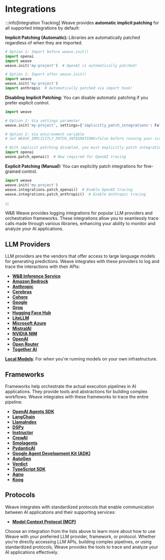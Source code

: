 # Integrations

:::info[Integration Tracking]
Weave provides **automatic implicit patching** for all supported integrations by default:

**Implicit Patching (Automatic):** Libraries are automatically patched regardless of when they are imported.

```python
# Option 1: Import before weave.init()
import openai
import weave
weave.init('my-project')  # OpenAI is automatically patched!

# Option 2: Import after weave.init()
import weave
weave.init('my-project')
import anthropic  # Automatically patched via import hook!
```

**Disabling Implicit Patching:** You can disable automatic patching if you prefer explicit control.

```python
import weave

# Option 1: Via settings parameter
weave.init('my-project', settings={'implicitly_patch_integrations': False})

# Option 2: Via environment variable
# Set WEAVE_IMPLICITLY_PATCH_INTEGRATIONS=false before running your script

# With implicit patching disabled, you must explicitly patch integrations
import openai
weave.patch_openai()  # Now required for OpenAI tracing
```

**Explicit Patching (Manual):** You can explicitly patch integrations for fine-grained control.

```python
import weave
weave.init('my-project')
weave.integrations.patch_openai()  # Enable OpenAI tracing
weave.integrations.patch_anthropic()  # Enable Anthropic tracing
```

:::

W&B Weave provides logging integrations for popular LLM providers and orchestration frameworks. These integrations allow you to seamlessly trace calls made through various libraries, enhancing your ability to monitor and analyze your AI applications.

## LLM Providers

LLM providers are the vendors that offer access to large language models for generating predictions. Weave integrates with these providers to log and trace the interactions with their APIs:

- **[W&B Inference Service](https://docs.wandb.ai/guides/inference/)**
- **[Amazon Bedrock](/guides/integrations/bedrock)**
- **[Anthropic](/guides/integrations/anthropic)**
- **[Cerebras](/guides/integrations/cerebras)**
- **[Cohere](/guides/integrations/cohere)**
- **[Google](/guides/integrations/google)**
- **[Groq](/guides/integrations/groq)**
- **[Hugging Face Hub](/guides/integrations/huggingface)**
- **[LiteLLM](/guides/integrations/litellm)**
- **[Microsoft Azure](/guides/integrations/azure)**
- **[MistralAI](/guides/integrations/mistral)**
- **[NVIDIA NIM](/guides/integrations/nvidia_nim)**
- **[OpenAI](/guides/integrations/openai)**
- **[Open Router](/guides/integrations/openrouter)**
- **[Together AI](/guides/integrations/together_ai)**

**[Local Models](/guides/integrations/local_models)**: For when you're running models on your own infrastructure.

## Frameworks

Frameworks help orchestrate the actual execution pipelines in AI applications. They provide tools and abstractions for building complex workflows. Weave integrates with these frameworks to trace the entire pipeline:

- **[OpenAI Agents SDK](/guides/integrations/openai_agents)**
- **[LangChain](/guides/integrations/langchain)**
- **[LlamaIndex](/guides/integrations/llamaindex)**
- **[DSPy](/guides/integrations/dspy)**
- **[Instructor](/guides/integrations/instructor)**
- **[CrewAI](/guides/integrations/crewai)**
- **[Smolagents](/guides/integrations/smolagents)**
- **[PydanticAI](/guides/integrations/pydantic_ai)**
- **[Google Agent Development Kit (ADK)](/guides/integrations/google_adk)**
- **[AutoGen](/guides/integrations/autogen)**
- **[Verdict](/guides/integrations/verdict)**
- **[TypeScript SDK](/guides/integrations/js)**
- **[Agno](/guides/integrations/agno.md)**
- **[Koog](/guides/integrations/koog.md)**

## Protocols

Weave integrates with standardized protocols that enable communication between AI applications and their supporting services:

- **[Model Context Protocol (MCP)](/guides/integrations/mcp)**

Choose an integration from the lists above to learn more about how to use Weave with your preferred LLM provider, framework, or protocol. Whether you're directly accessing LLM APIs, building complex pipelines, or using standardized protocols, Weave provides the tools to trace and analyze your AI applications effectively.
